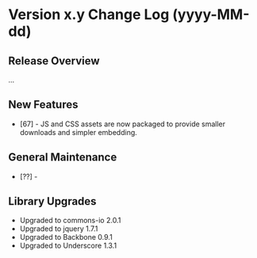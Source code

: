 # Version x.y Change Log (yyyy-MM-dd)

## Release Overview

...

## New Features

* [67] - JS and CSS assets are now packaged to provide smaller downloads and simpler embedding.

## General Maintenance

* [??] -

## Library Upgrades

* Upgraded to commons-io 2.0.1
* Upgraded to jquery 1.7.1
* Upgraded to Backbone 0.9.1
* Upgraded to Underscore 1.3.1